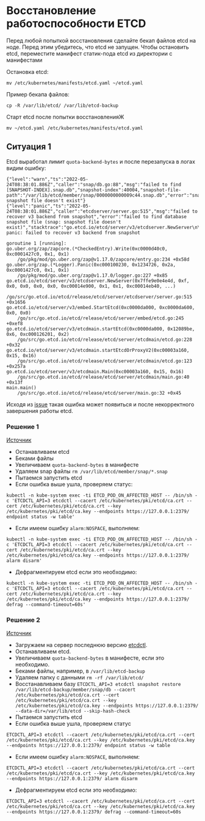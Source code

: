 # Восстановление работоспособности ETCD
Перед любой попыткой восстановления сделайте бекап файлов etcd на ноде.
Перед этим убедитесь, что etcd не запущен. Чтобы остановить etcd, переместите манифест статик-пода
etcd из директории с манифестами

Остановка etcd:
```
mv /etc/kubernetes/manifests/etcd.yaml ~/etcd.yaml
```

Пример бекапа файлов:
```
cp -R /var/lib/etcd/ /var/lib/etcd-backup
```

Старт etcd после попытки восстановленияЖ
```
mv ~/etcd.yaml /etc/kubernetes/manifests/etcd.yaml
```

## Ситуация 1
Etcd выработал лимит `quota-backend-bytes` и после перезапуска в логах видим ошибку:
```
{"level":"warn","ts":"2022-05-24T08:38:01.886Z","caller":"snap/db.go:88","msg":"failed to find [SNAPSHOT-INDEX].snap.db","snapshot-index":40004,"snapshot-file-path":"/var/lib/etcd/member/snap/0000000000009c44.snap.db","error":"snap: snapshot file doesn't exist"}
{"level":"panic","ts":"2022-05-24T08:38:01.886Z","caller":"etcdserver/server.go:515","msg":"failed to recover v3 backend from snapshot","error":"failed to find database snapshot file (snap: snapshot file doesn't exist)","stacktrace":"go.etcd.io/etcd/server/v3/etcdserver.NewServer\n\t/go/src/go.etcd.io/etcd/release/etcd/server/etcdserver/server.go:515\ngo.etcd.io/etcd/server/v3/embed.StartEtcd\n\t/go/src/go.etcd.io/etcd/release/etcd/server/embed/etcd.go:245\ngo.etcd.io/etcd/server/v3/etcdmain.startEtcd\n\t/go/src/go.etcd.io/etcd/release/etcd/server/etcdmain/etcd.go:228\ngo.etcd.io/etcd/server/v3/etcdmain.startEtcdOrProxyV2\n\t/go/src/go.etcd.io/etcd/release/etcd/server/etcdmain/etcd.go:123\ngo.etcd.io/etcd/server/v3/etcdmain.Main\n\t/go/src/go.etcd.io/etcd/release/etcd/server/etcdmain/main.go:40\nmain.main\n\t/go/src/go.etcd.io/etcd/release/etcd/server/main.go:32\nruntime.main\n\t/go/gos/go1.16.15/src/runtime/proc.go:225"}
panic: failed to recover v3 backend from snapshot

goroutine 1 [running]:
go.uber.org/zap/zapcore.(*CheckedEntry).Write(0xc0000d40c0, 0xc0001427c0, 0x1, 0x1)
	/go/pkg/mod/go.uber.org/zap@v1.17.0/zapcore/entry.go:234 +0x58d
go.uber.org/zap.(*Logger).Panic(0xc000100230, 0x1234726, 0x2a, 0xc0001427c0, 0x1, 0x1)
	/go/pkg/mod/go.uber.org/zap@v1.17.0/logger.go:227 +0x85
go.etcd.io/etcd/server/v3/etcdserver.NewServer(0x7ffe9e0e4e4d, 0xf, 0x0, 0x0, 0x0, 0x0, 0xc00014e900, 0x1, 0x1, 0xc00014eb40, ...)
	/go/src/go.etcd.io/etcd/release/etcd/server/etcdserver/server.go:515 +0x1656
go.etcd.io/etcd/server/v3/embed.StartEtcd(0xc0000da000, 0xc0000da600, 0x0, 0x0)
	/go/src/go.etcd.io/etcd/release/etcd/server/embed/etcd.go:245 +0xef8
go.etcd.io/etcd/server/v3/etcdmain.startEtcd(0xc0000da000, 0x12089be, 0x6, 0xc000126201, 0x2)
	/go/src/go.etcd.io/etcd/release/etcd/server/etcdmain/etcd.go:228 +0x32
go.etcd.io/etcd/server/v3/etcdmain.startEtcdOrProxyV2(0xc00003a160, 0x15, 0x16)
	/go/src/go.etcd.io/etcd/release/etcd/server/etcdmain/etcd.go:123 +0x257a
go.etcd.io/etcd/server/v3/etcdmain.Main(0xc00003a160, 0x15, 0x16)
	/go/src/go.etcd.io/etcd/release/etcd/server/etcdmain/main.go:40 +0x13f
main.main()
	/go/src/go.etcd.io/etcd/release/etcd/server/main.go:32 +0x45
```
Исходя из [issue](https://github.com/etcd-io/etcd/issues/11949) такая ошибка может появиться и после некорректного завершения работы etcd.

### Решение 1
[Источник](https://github.com/etcd-io/etcd/issues/11949#issuecomment-1029906679)
- Останавливаем etcd
- Беками файлы
- Увеличиваем `quota-backend-bytes` в манифесте
- Удаляем snap файлы `rm /var/lib/etcd/member/snap/*.snap`
- Пытаемся запустить etcd
- Если ошибка выше ушла, проверяем статус:
```
kubectl -n kube-system exec -ti ETCD_POD_ON_AFFECTED_HOST -- /bin/sh -c 'ETCDCTL_API=3 etcdctl --cacert /etc/kubernetes/pki/etcd/ca.crt --cert /etc/kubernetes/pki/etcd/ca.crt --key /etc/kubernetes/pki/etcd/ca.key --endpoints https://127.0.0.1:2379/ endpoint status -w table'
```
- Если имеем ошибку `alarm:NOSPACE`, выполняем:
```
kubectl -n kube-system exec -ti ETCD_POD_ON_AFFECTED_HOST -- /bin/sh -c 'ETCDCTL_API=3 etcdctl --cacert /etc/kubernetes/pki/etcd/ca.crt --cert /etc/kubernetes/pki/etcd/ca.crt --key /etc/kubernetes/pki/etcd/ca.key --endpoints https://127.0.0.1:2379/ alarm disarm'
```
- Дефрагментируем etcd если это необходимо:
```
kubectl -n kube-system exec -ti ETCD_POD_ON_AFFECTED_HOST -- /bin/sh -c 'ETCDCTL_API=3 etcdctl --cacert /etc/kubernetes/pki/etcd/ca.crt --cert /etc/kubernetes/pki/etcd/ca.crt --key /etc/kubernetes/pki/etcd/ca.key --endpoints https://127.0.0.1:2379/ defrag --command-timeout=60s'
```

### Решение 2
[Источник](https://github.com/etcd-io/etcd/issues/11949#issuecomment-1029906679)
- Загружаем на сервер последнюю версию [etcdctl](https://github.com/etcd-io/etcd/releases).
- Останавливаем etcd.
- Увеличиваем `quota-backend-bytes` в манифесте, если это необходимо.
- Беками файлы, например, в `/var/lib/etcd-backup`
- Удаляем папку c данными `rm -rf /var/lib/etcd/`
- Восстанавливаем базу `ETCDCTL_API=3 etcdctl snapshot restore /var/lib/etcd-backup/member/snap/db --cacert /etc/kubernetes/pki/etcd/ca.crt --cert /etc/kubernetes/pki/etcd/ca.crt --key /etc/kubernetes/pki/etcd/ca.key --endpoints https://127.0.0.1:2379/  --data-dir=/var/lib/etcd --skip-hash-check`
- Пытаемся запустить etcd
- Если ошибка выше ушла, проверяем статус
```
ETCDCTL_API=3 etcdctl --cacert /etc/kubernetes/pki/etcd/ca.crt --cert /etc/kubernetes/pki/etcd/ca.crt --key /etc/kubernetes/pki/etcd/ca.key --endpoints https://127.0.0.1:2379/ endpoint status -w table
```
- Если имеем ошибку `alarm:NOSPACE`, выполняем:
```
ETCDCTL_API=3 etcdctl --cacert /etc/kubernetes/pki/etcd/ca.crt --cert /etc/kubernetes/pki/etcd/ca.crt --key /etc/kubernetes/pki/etcd/ca.key --endpoints https://127.0.0.1:2379/ alarm disarm
```
- Дефрагментируем etcd если это необходимо:
```
ETCDCTL_API=3 etcdctl --cacert /etc/kubernetes/pki/etcd/ca.crt --cert /etc/kubernetes/pki/etcd/ca.crt --key /etc/kubernetes/pki/etcd/ca.key --endpoints https://127.0.0.1:2379/ defrag --command-timeout=60s
```

